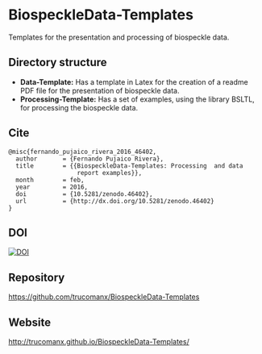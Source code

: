 # BiospeckleData-Templates
Templates for the presentation and processing of biospeckle data.

## Directory structure
* **Data-Template:** Has a template in Latex for the creation of a readme PDF file for the presentation of biospeckle data.
* **Processing-Template:** Has a set of examples, using the library BSLTL, for processing the biospeckle data.

## Cite

	@misc{fernando_pujaico_rivera_2016_46402,
	  author       = {Fernando Pujaico Rivera},
	  title        = {{BiospeckleData-Templates: Processing  and data 
	                   report examples}},
	  month        = feb,
	  year         = 2016,
	  doi          = {10.5281/zenodo.46402},
	  url          = {http://dx.doi.org/10.5281/zenodo.46402}
	}

## DOI

[![DOI](https://zenodo.org/badge/18474/trucomanx/BiospeckleData-Templates.svg)](https://zenodo.org/badge/latestdoi/18474/trucomanx/BiospeckleData-Templates)


## Repository
https://github.com/trucomanx/BiospeckleData-Templates

## Website 
http://trucomanx.github.io/BiospeckleData-Templates/
